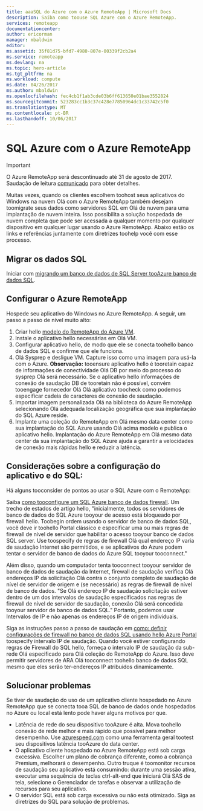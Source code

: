 ```yaml
---
title: aaaSQL do Azure com o Azure RemoteApp | Microsoft Docs
description: Saiba como toouse SQL Azure com o Azure RemoteApp.
services: remoteapp
documentationcenter: 
author: ericorman
manager: mbaldwin
editor: 
ms.assetid: 35f81d75-bfd7-4980-807e-00339f2cb2a4
ms.service: remoteapp
ms.devlang: na
ms.topic: hero-article
ms.tgt_pltfrm: na
ms.workload: compute
ms.date: 04/26/2017
ms.author: mbaldwin
ms.openlocfilehash: fec4cb1f1ab3cde03b6ff613650e01bae3552824
ms.sourcegitcommit: 523283cc1b3c37c428e77850964dc1c33742c5f0
ms.translationtype: MT
ms.contentlocale: pt-BR
ms.lasthandoff: 10/06/2017
---
```

# <a name="sql-azure-with-azure-remoteapp"></a>SQL Azure com o Azure RemoteApp
> [!IMPORTANT]
> O Azure RemoteApp será descontinuado até 31 de agosto de 2017. Saudação de leitura [comunicado](https://go.microsoft.com/fwlink/?linkid=821148) para obter detalhes.
> 
> 

Muitas vezes, quando os clientes escolhem toohost seus aplicativos do Windows na nuvem Olá com o Azure RemoteApp também desejam toomigrate seus dados como servidores SQL em Olá de nuvem para uma implantação de nuvem inteira. Isso possibilita a solução hospedada de nuvem completa que pode ser acessada a qualquer momento por qualquer dispositivo em qualquer lugar usando o Azure RemoteApp. Abaixo estão os links e referências juntamente com diretrizes toohelp você com esse processo.  

## <a name="migrate-your-sql-data"></a>Migrar os dados SQL
Iniciar com [migrando um banco de dados de SQL Server tooAzure banco de dados SQL](../sql-database/sql-database-cloud-migrate.md). 

## <a name="configure-azure-remoteapp"></a>Configurar o Azure RemoteApp
Hospede seu aplicativo do Windows no Azure RemoteApp. A seguir, um passo a passo de nível muito alto:

1. Criar hello [modelo do RemoteApp do Azure VM](remoteapp-imageoptions.md). 
2. Instale o aplicativo hello necessárias em Olá VM.
3. Configurar aplicativo hello, de modo que ele se conecta toohello banco de dados SQL e confirme que ele funciona.
4. Olá Sysprep e desligue VM. Capture isso como uma imagem para usá-la com o Azure. **Observação:** tooensure aplicativo hello é tooretain capaz de informações de conectividade Olá DB por meio do processo do sysprep Olá será necessário. Se o aplicativo hello informações de conexão de saudação DB de tooretain não é possível, convém tooengage fornecedor Olá Olá aplicativo toocheck como podemos especificar cadeia de caracteres de conexão de saudação.
5. Importar imagem personalizada Olá na biblioteca do Azure RemoteApp selecionando Olá adequada localização geográfica que sua implantação do SQL Azure reside. 
6. Implante uma coleção do RemoteApp em Olá mesmo data center como sua implantação do SQL Azure usando Olá acima modelo e publica o aplicativo hello. Implantação do Azure RemoteApp em Olá mesmo data center da sua implantação do SQL Azure ajuda a garantir a velocidades de conexão mais rápidas hello e reduzir a latência. 

## <a name="app-and-sql-configuration-considerations"></a>Considerações sobre a configuração do aplicativo e do SQL:
Há alguns tooconsider de pontos ao usar o SQL Azure com o RemoteApp:

Saiba [como tooconfigure um SQL Azure banco de dados firewall](../sql-database/sql-database-firewall-configure.md). Um trecho de estados de artigo hello, "inicialmente, todos os servidores de banco de dados do SQL Azure tooyour de acesso está bloqueado por firewall hello. Toobegin ordem usando o servidor de banco de dados SQL, você deve ir toohello Portal clássico e especificar uma ou mais regras de firewall de nível de servidor que habilitar o acesso tooyour banco de dados SQL server. Use toospecify de regras de firewall Olá qual endereço IP varia de saudação Internet são permitidos, e se aplicativos do Azure podem tentar o servidor de banco de dados do Azure SQL tooyour tooconnect."

Além disso, quando um computador tenta tooconnect tooyour servidor de banco de dados de saudação da Internet, firewall de saudação verifica Olá endereços IP da solicitação Olá contra o conjunto completo de saudação de nível de servidor de origem e (se necessário) as regras de firewall de nível de banco de dados. "Se Olá endereço IP de saudação solicitação estiver dentro de um dos intervalos de saudação especificados nas regras de firewall de nível de servidor de saudação, conexão Olá será concedida tooyour servidor de banco de dados SQL." Portanto, podemos usar Intervalos de IP e não apenas os endereços IP de origem individuais.

Siga as instruções passo a passo de saudação em [como: definir configurações de firewall no banco de dados SQL usando hello Azure Portal](../sql-database/sql-database-configure-firewall-settings.md) toospecify intervalo IP de saudação. Quando você estiver configurando regras de Firewall do SQL hello, forneça o intervalo IP de saudação da sub-rede Olá especificado para Olá coleção do RemoteApp do Azure. Isso deve permitir servidores de ARA Olá tooconnect toohello banco de dados SQL mesmo que eles serão ter-endereços IP atribuídos dinamicamente.

## <a name="troubleshooting"></a>Solucionar problemas
Se tiver de saudação do uso de um aplicativo cliente hospedado no Azure RemoteApp que se conecta tooa SQL de banco de dados onde hospedados no Azure ou local está lento pode haver alguns motivos por que.  

* Latência de rede do seu dispositivo tooAzure é alta. Mova toohello conexão de rede melhor e mais rápido que possível para melhor desempenho. Use [azurespeed.com](http://azurespeed.com/) como uma ferramenta geral tootest seu dispositivos latência tooAzure do data center.  
* O aplicativo cliente hospedado no Azure RemoteApp está sob carga excessiva. Escolher um plano de cobrança diferente, como a cobrança Premium, melhorará o desempenho. Outro truque é toomonitor recursos de saudação seu aplicativo está consumindo: durante uma sessão ativa, executar uma sequência de teclas ctrl-alt-end que iniciará Olá SAS de tela, selecione o Gerenciador de tarefas e observar a utilização de recursos para seu aplicativo.
* O servidor SQL está sob carga excessiva ou não está otimizado. Siga as diretrizes do SQL para solução de problemas. 

